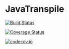 # JavaTranspile

[![Build Status](https://travis-ci.org/quinnj/JavaTranspile.jl.svg?branch=master)](https://travis-ci.org/quinnj/JavaTranspile.jl)

[![Coverage Status](https://coveralls.io/repos/quinnj/JavaTranspile.jl/badge.svg?branch=master&service=github)](https://coveralls.io/github/quinnj/JavaTranspile.jl?branch=master)

[![codecov.io](http://codecov.io/github/quinnj/JavaTranspile.jl/coverage.svg?branch=master)](http://codecov.io/github/quinnj/JavaTranspile.jl?branch=master)
